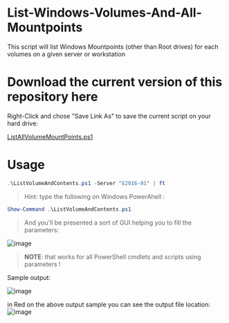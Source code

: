 # List-Windows-Volumes-And-All-Mountpoints
This script will list Windows Mountpoints (other than Root drives) for each volumes on a given server or workstation

# Download the current version of this repository here

Right-Click and chose "Save Link As" to save the current script on your hard drive:

[ListAllVolumeMountPoints.ps1](https://raw.githubusercontent.com/SammyKrosoft/List-Windows-Volumes-And-All-Mountpoints/main/ListAllVolumeMountPoints.ps1)

# Usage

```powershell
.\ListVolumeAndContents.ps1 -Server "E2016-01" | ft
```

> Hint: type the following on Windows PowerAhell :

```powershell
Show-Command .\ListVolumeAndContents.ps1
```

>And you'll be presented a sort of GUI helping you to fill the parameters:

![image](https://user-images.githubusercontent.com/33433229/119180072-cc66e980-ba3d-11eb-9074-549cb725414e.png)

>**NOTE**: that works for all PowerShell cmdlets and scripts using parameters !

Sample output:

![image](https://user-images.githubusercontent.com/33433229/119164649-a421bf80-ba2a-11eb-8fa2-9d1a834af576.png)


in Red on the above output sample you can see the output file location:
![image](https://user-images.githubusercontent.com/33433229/119164854-d501f480-ba2a-11eb-9975-3bad028f8855.png)


